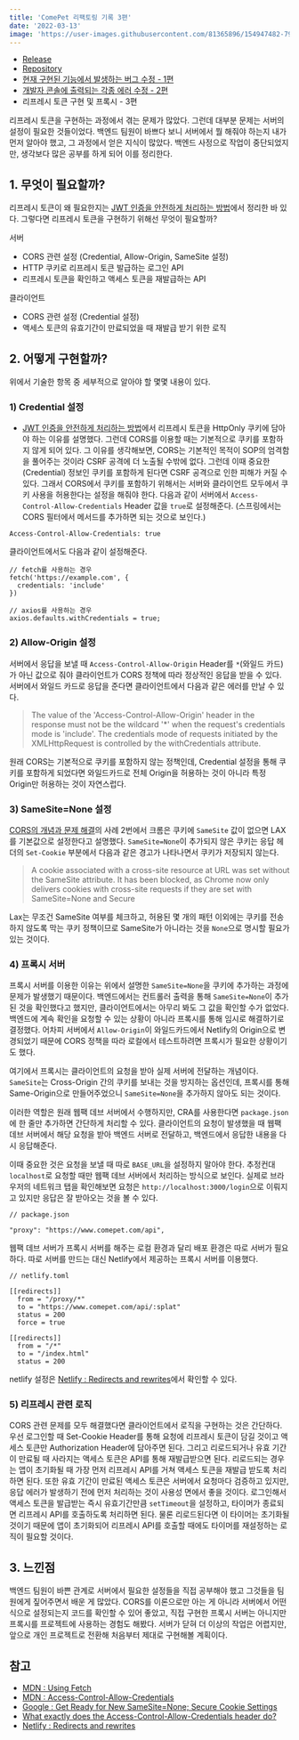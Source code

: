 ```yaml
---
title: 'ComePet 리팩토링 기록 3편'
date: '2022-03-13'
image: 'https://user-images.githubusercontent.com/81365896/154947482-79d0ec59-aa3b-4888-b06f-ebc2f806431e.png'
---
```


- [Release](https://comepet.netlify.app/)
- [Repository](https://github.com/prgrms-web-devcourse/Team_i6_comepet_FE)
- [현재 구현된 기능에서 발생하는 버그 수정 - 1편](https://sanoo.dev/posts/ComePet-리팩토링-기록-1편)
- [개발자 콘솔에 출력되는 각종 에러 수정 - 2편](https://sanoo.dev/posts/ComePet-리팩토링-기록-2편)
- 리프레시 토큰 구현 및 프록시 - 3편

리프레시 토큰을 구현하는 과정에서 겪는 문제가 많았다. 그런데 대부분 문제는 서버의 설정이 필요한 것들이었다. 백엔드 팀원이 바쁘다 보니 서버에서 뭘 해줘야 하는지 내가 먼저 알아야 했고, 그 과정에서 얻은 지식이 많았다. 백엔드 사정으로 작업이 중단되었지만, 생각보다 많은 공부를 하게 되어 이를 정리한다.

## 1. 무엇이 필요할까?

리프레시 토큰이 왜 필요한지는 [JWT 인증을 안전하게 처리하는 방법](https://sanoo.dev/posts/JWT-인증을-안전하게-처리하는-방법)에서 정리한 바 있다. 그렇다면 리프레시 토큰을 구현하기 위해선 무엇이 필요할까?

서버

- CORS 관련 설정 (Credential, Allow-Origin, SameSite 설정)
- HTTP 쿠키로 리프레시 토큰 발급하는 로그인 API
- 리프레시 토큰을 확인하고 액세스 토큰을 재발급하는 API

클라이언트

- CORS 관련 설정 (Credential 설정)
- 액세스 토큰의 유효기간이 만료되었을 때 재발급 받기 위한 로직

## 2. 어떻게 구현할까?

위에서 기술한 항목 중 세부적으로 알아야 할 몇몇 내용이 있다.

### 1) Credential 설정

- [JWT 인증을 안전하게 처리하는 방법](https://sanoo.dev/posts/JWT-인증을-안전하게-처리하는-방법)에서 리프레시 토큰을 HttpOnly 쿠키에 담아야 하는 이유를 설명했다. 그런데 CORS를 이용할 때는 기본적으로 쿠키를 포함하지 않게 되어 있다. 그 이유를 생각해보면, CORS는 기본적인 목적이 SOP의 엄격함을 풀어주는 것이라 CSRF 공격에 더 노출될 수밖에 없다. 그런데 이때 중요한(Credential) 정보인 쿠키를 포함하게 된다면 CSRF 공격으로 인한 피해가 커질 수 있다. 그래서 CORS에서 쿠키를 포함하기 위해서는 서버와 클라이언트 모두에서 쿠키 사용을 허용한다는 설정을 해줘야 한다. 다음과 같이 서버에서 `Access-Control-Allow-Credentials` Header 값을 `true`로 설정해준다. (스프링에서는 CORS 필터에서 메서드를 추가하면 되는 것으로 보인다.)

```
Access-Control-Allow-Credentials: true
```

클라이언트에서도 다음과 같이 설정해준다.

```
// fetch를 사용하는 경우
fetch('https://example.com', {
  credentials: 'include'
})
```

```
// axios를 사용하는 경우
axios.defaults.withCredentials = true;
```

### 2) Allow-Origin 설정

서버에서 응답을 보낼 때 `Access-Control-Allow-Origin` Header를 `*`(와일드 카드)가 아닌 값으로 줘야 클라이언트가 CORS 정책에 따라 정상적인 응답을 받을 수 있다. 서버에서 와일드 카드로 응답을 준다면 클라이언트에서 다음과 같은 에러를 만날 수 있다.

> The value of the 'Access-Control-Allow-Origin' header in the response must not be the wildcard '\*' when the request's credentials mode is 'include'. The credentials mode of requests initiated by the XMLHttpRequest is controlled by the withCredentials attribute.

원래 CORS는 기본적으로 쿠키를 포함하지 않는 정책인데, Credential 설정을 통해 쿠키를 포함하게 되었다면 와일드카드로 전체 Origin을 허용하는 것이 아니라 특정 Origin만 허용하는 것이 자연스럽다.

### 3) SameSite=None 설정

[CORS의 개념과 문제 해결](https://sanoo.dev/posts/CORS의-개념과-문제-해결)의 사례 2번에서 크롬은 쿠키에 `SameSite` 값이 없으면 LAX를 기본값으로 설정한다고 설명했다. `SameSite=None`이 추가되지 않은 쿠키는 응답 헤더의 `Set-Cookie` 부분에서 다음과 같은 경고가 나타나면서 쿠키가 저장되지 않는다.

> A cookie associated with a cross-site resource at URL was set without the SameSite attribute. It has been blocked, as Chrome now only delivers cookies with cross-site requests if they are set with SameSite=None and Secure

Lax는 무조건 SameSite 여부를 체크하고, 허용된 몇 개의 패턴 이외에는 쿠키를 전송하지 않도록 막는 쿠키 정책이므로 SameSite가 아니라는 것을 `None`으로 명시할 필요가 있는 것이다.

### 4) 프록시 서버

프록시 서버를 이용한 이유는 위에서 설명한 `SameSite=None`을 쿠키에 추가하는 과정에 문제가 발생했기 때문이다. 백엔드에서는 컨트롤러 출력을 통해 `SameSite=None`이 추가된 것을 확인했다고 했지만, 클라이언트에서는 아무리 봐도 그 값을 확인할 수가 없었다. 백엔드에 계속 확인을 요청할 수 있는 상황이 아니라 프록시를 통해 임시로 해결하기로 결정했다. 어차피 서버에서 `Allow-Origin`이 와일드카드에서 Netlify의 Origin으로 변경되었기 때문에 CORS 정책을 따라 로컬에서 테스트하려면 프록시가 필요한 상황이기도 했다.

여기에서 프록시는 클라이언트의 요청을 받아 실제 서버에 전달하는 개념이다. `SameSite`는 Cross-Origin 간의 쿠키를 보내는 것을 방지하는 옵션인데, 프록시를 통해 Same-Origin으로 만들어주었으니 `SameSite=None`을 추가하지 않아도 되는 것이다.

이러한 역할은 원래 웹팩 데브 서버에서 수행하지만, CRA를 사용한다면 `package.json`에 한 줄만 추가하면 간단하게 처리할 수 있다. 클라이언트의 요청이 발생했을 때 웹팩 데브 서버에서 해당 요청을 받아 백엔드 서버로 전달하고, 백엔드에서 응답한 내용을 다시 응답해준다.

이때 중요한 것은 요청을 보낼 때 따로 `BASE_URL`을 설정하지 말아야 한다. 추정컨대 `localhost`로 요청할 때만 웹팩 데브 서버에서 처리하는 방식으로 보인다. 실제로 브라우저의 네트워크 탭을 확인해보면 요청은 `http://localhost:3000/login`으로 이뤄지고 있지만 응답은 잘 받아오는 것을 볼 수 있다.

```
// package.json

"proxy": "https://www.comepet.com/api",
```

웹팩 데브 서버가 프록시 서버를 해주는 로컬 환경과 달리 배포 환경은 따로 서버가 필요하다. 따로 서버를 만드는 대신 Netlify에서 제공하는 프록시 서버를 이용했다.

```
// netlify.toml

[[redirects]]
  from = "/proxy/*"
  to = "https://www.comepet.com/api/:splat"
  status = 200
  force = true

[[redirects]]
  from = "/*"
  to = "/index.html"
  status = 200
```

netlify 설정은 [Netlify : Redirects and rewrites](https://docs.netlify.com/routing/redirects/)에서 확인할 수 있다.

### 5) 리프레시 관련 로직

CORS 관련 문제를 모두 해결했다면 클라이언트에서 로직을 구현하는 것은 간단하다. 우선 로그인할 때 Set-Cookie Header를 통해 요청에 리프레시 토큰이 담길 것이고 액세스 토큰만 Authorization Header에 담아주면 된다. 그리고 리로드되거나 유효 기간이 만료될 때 사라지는 액세스 토큰은 API를 통해 재발급받으면 된다. 리로드되는 경우는 앱이 초기화될 때 가장 먼저 리프레시 API를 거쳐 액세스 토큰을 재발급 받도록 처리하면 된다. 또한 유효 기간이 만료된 액세스 토큰은 서버에서 요청마다 검증하고 있지만, 응답 에러가 발생하기 전에 먼저 처리하는 것이 사용성 면에서 좋을 것이다. 로그인해서 액세스 토큰을 발급받는 즉시 유효기간만큼 `setTimeout`을 설정하고, 타이머가 종료되면 리프레시 API를 호출하도록 처리하면 된다. 물론 리로드된다면 이 타이머는 초기화될 것이기 때문에 앱이 초기화되어 리프레시 API를 호출할 때에도 타이머를 재설정하는 로직이 필요할 것이다.

## 3. 느낀점

백엔드 팀원이 바쁜 관계로 서버에서 필요한 설정들을 직접 공부해야 했고 그것들을 팀원에게 짚어주면서 배운 게 많았다. CORS를 이론으로만 아는 게 아니라 서버에서 어떤 식으로 설정되는지 코드를 확인할 수 있어 좋았고, 직접 구현한 프록시 서버는 아니지만 프록시를 프로젝트에 사용하는 경험도 해봤다. 서버가 닫혀 더 이상의 작업은 어렵지만, 앞으로 개인 프로젝트로 전환해 처음부터 제대로 구현해볼 계획이다.

## 참고

- [MDN : Using Fetch](https://developer.mozilla.org/ko/docs/Web/API/Fetch_API/Using_Fetch)
- [MDN : Access-Control-Allow-Credentials](https://developer.mozilla.org/en-US/docs/Web/HTTP/Headers/Access-Control-Allow-Credentials)
- [Google : Get Ready for New SameSite=None; Secure Cookie Settings](https://developers.google.com/search/blog/2020/01/get-ready-for-new-samesitenone-secure)
- [What exactly does the Access-Control-Allow-Credentials header do?](https://stackoverflow.com/questions/24687313/what-exactly-does-the-access-control-allow-credentials-header-do)
- [Netlify : Redirects and rewrites](https://docs.netlify.com/routing/redirects/)
